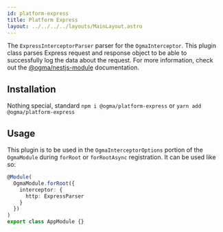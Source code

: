 ```yaml
---
id: platform-express
title: Platform Express
layout: ../../../../layouts/MainLayout.astro
---
```


The `ExpressInterceptorParser` parser for the `OgmaInterceptor`. This plugin class parses Express request and response object to be able to successfully log the data about the request. For more information, check out the [@ogma/nestjs-module](/en/nestjs/module) documentation.

## Installation

Nothing special, standard `npm i @ogma/platform-express` or `yarn add @ogma/platform-express`

## Usage

This plugin is to be used in the `OgmaInterceptorOptions` portion of the `OgmaModule` during `forRoot` or `forRootAsync` registration. It can be used like so:

```ts
@Module(
  OgmaModule.forRoot({
    interceptor: {
      http: ExpressParser
    }
  })
)
export class AppModule {}
```
